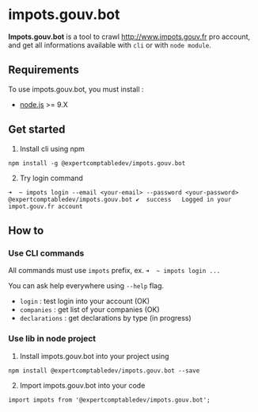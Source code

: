 # impots.gouv.bot

**Impots.gouv.bot** is a tool to crawl http://www.impots.gouv.fr pro account, and get all informations available with `cli` or with `node module`.

## Requirements

To use impots.gouv.bot, you must install :

* [node.js](https://nodejs.org/en/) >= 9.X

## Get started

1. Install cli using npm

```
npm install -g @expertcomptabledev/impots.gouv.bot
```

2. Try login command

```
➜  ~ impots login --email <your-email> --password <your-password>
@expertcomptabledev/impots.gouv.bot ✔  success   Logged in your impot.gouv.fr account
```

## How to

### Use CLI commands

All commands must use `impots` prefix, ex. `➜  ~ impots login ...`

You can ask help everywhere using `--help` flag.

* `login` : test login into your account (OK)
* `companies` : get list of your companies (OK)
* `declarations` : get declarations by type (in progress)

### Use lib in node project

1. Install impots.gouv.bot into your project using 

```
npm install @expertcomptabledev/impots.gouv.bot --save
```

2. Import impots.gouv.bot into your code

```
import impots from '@expertcomptabledev/impots.gouv.bot';
```